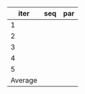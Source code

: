 | iter    | seq | par |
|---------|-----|-----|
| 1       |     |     |
| 2       |     |     |
| 3       |     |     |
| 4       |     |     |
| 5       |     |     |
| Average |     |     |

